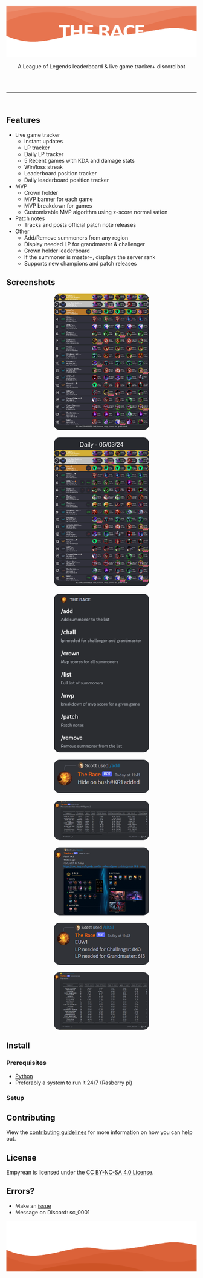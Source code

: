 ![Image](/img/banner.png)

<div align="center">
    A League of Legends leaderboard & live game tracker+ discord bot
</div>
<hr style="border-radius: 2%; margin-top: 60px; margin-bottom: 60px;" noshade="" size="20" width="100%">

## Features
-   Live game tracker
    -   Instant updates
    -   LP tracker
    -   Daily LP tracker
    -   5 Recent games with KDA and damage stats
    -   Win/loss streak
    -   Leaderboard position tracker
    -   Daily leaderboard position tracker
-   MVP
    -   Crown holder
    -   MVP banner for each game
    -   MVP breakdown for games
    -   Customizable MVP algorithm using z-score normalisation
-   Patch notes
    -   Tracks and posts official patch note releases
-   Other
    -   Add/Remove summoners from any region
    -   Display needed LP for grandmaster & challenger
    -   Crown holder leaderboard
    -   If the summoner is master+, displays the server rank
    -   Supports new champions and patch releases 
## Screenshots
<div align="center">
    <img style="border-radius: 15px; display: block; margin-left: auto; margin-right: auto; margin-bottom:20px;" width="50%" src="img/Rank_list1.png"></img>
    <img style="border-radius: 15px; display: block; margin-left: auto; margin-right: auto; margin-bottom:20px;" width="50%" src="img/Daily_Rank_list1.png"></img>
    <img style="border-radius: 15px; display: block; margin-left: auto; margin-right: auto; margin-bottom:20px;" width="50%" src="img/Screenshot_1.png"></img>
    <img style="border-radius: 15px; display: block; margin-left: auto; margin-right: auto; margin-bottom:20px;" width="50%" src="img/Screenshot_2.png"></img>
    <img style="border-radius: 15px; display: block; margin-left: auto; margin-right: auto; margin-bottom:20px;" width="50%" src="img/Screenshot_3.png"></img>
    <img style="border-radius: 15px; display: block; margin-left: auto; margin-right: auto; margin-bottom:20px;" width="50%" src="img/Screenshot_4.png"></img>
    <img style="border-radius: 15px; display: block; margin-left: auto; margin-right: auto; margin-bottom:20px;" width="50%" src="img/Screenshot_5.png"></img>
    <img style="border-radius: 15px; display: block; margin-left: auto; margin-right: auto; margin-bottom:20px;" width="50%" src="img/Screenshot_6.png"></img>
</div>

## Install

### Prerequisites
-   [Python](https://www.python.org/downloads/release/python-3102/)
-   Preferably a system to run it 24/7 (Rasberry pi)

### Setup

## Contributing

View the [contributing guidelines](CONTRIBUTING.md) for more information on how you can help out.

## License

Empyrean is licensed under the <a href="https://creativecommons.org/licenses/by-nc-sa/4.0/deed.en">CC BY-NC-SA 4.0 License</a>.

## Errors?

-   Make an [issue](https://github.com/ScottFal/The-Race/issues)
-   Message on Discord: sc_0001


![Image](/img/footer.png)
